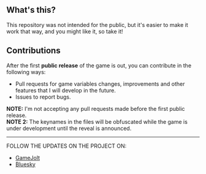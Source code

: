 ## What's this?
This repository was not intended for the public, but it's easier to make it work that way, and you might like it, so take it!

## Contributions
After the first **public release** of the game is out, you can contribute in the following ways:
- Pull requests for game variables changes, improvements and other features that I will develop in the future.
- Issues to report bugs.

**NOTE:** I'm not accepting any pull requests made before the first public release.<br>
**NOTE 2:** The keynames in the files will be obfuscated while the game is under development until the reveal is announced.<br>
***
FOLLOW THE UPDATES ON THE PROJECT ON:
- [GameJolt](https://gamejolt.com/@CesarZ)
- [Bluesky](cesarz.bsky.social)
